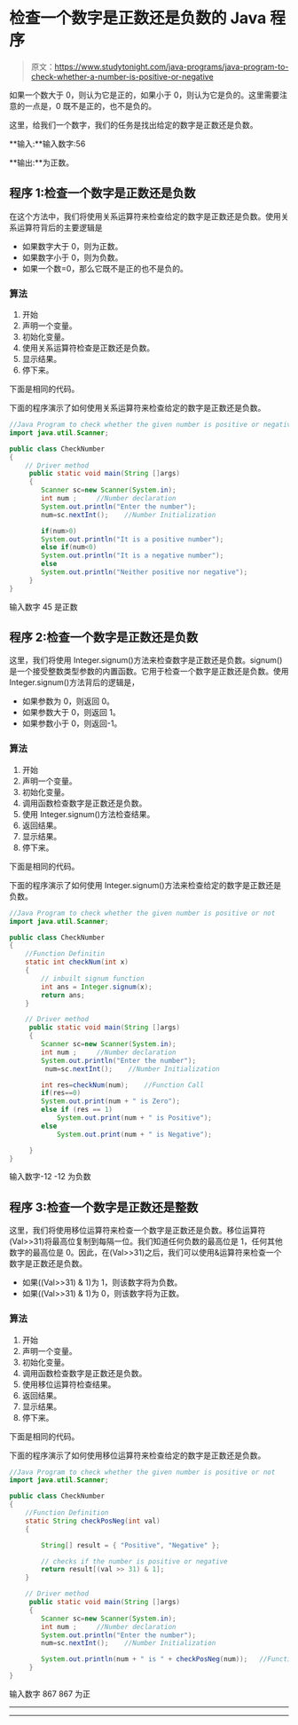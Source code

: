 # 检查一个数字是正数还是负数的 Java 程序

> 原文：<https://www.studytonight.com/java-programs/java-program-to-check-whether-a-number-is-positive-or-negative>

如果一个数大于 0，则认为它是正的，如果小于 0，则认为它是负的。这里需要注意的一点是，0 既不是正的，也不是负的。

这里，给我们一个数字，我们的任务是找出给定的数字是正数还是负数。

**输入:**输入数字:56

**输出:**为正数。

## 程序 1:检查一个数字是正数还是负数

在这个方法中，我们将使用关系运算符来检查给定的数字是正数还是负数。使用关系运算符背后的主要逻辑是

*   如果数字大于 0，则为正数。
*   如果数字小于 0，则为负数。
*   如果一个数=0，那么它既不是正的也不是负的。

### 算法

1.  开始
2.  声明一个变量。
3.  初始化变量。
4.  使用关系运算符检查是正数还是负数。
5.  显示结果。
6.  停下来。

下面是相同的代码。

下面的程序演示了如何使用关系运算符来检查给定的数字是正数还是负数。

```java
//Java Program to check whether the given number is positive or negative
import java.util.Scanner;

public class CheckNumber
{
    // Driver method
     public static void main(String []args)
     {
        Scanner sc=new Scanner(System.in);
        int num ;     //Number declaration
        System.out.println("Enter the number");
        num=sc.nextInt();    //Number Initialization

        if(num>0)
        System.out.println("It is a positive number");
        else if(num<0)
        System.out.println("It is a negative number");
        else
        System.out.println("Neither positive nor negative");
     } 
}
```

输入数字 45
是正数

## 程序 2:检查一个数字是正数还是负数

这里，我们将使用 Integer.signum()方法来检查数字是正数还是负数。signum()是一个接受整数类型参数的内置函数。它用于检查一个数字是正数还是负数。使用 Integer.signum()方法背后的逻辑是，

*   如果参数为 0，则返回 0。
*   如果参数大于 0，则返回 1。
*   如果参数小于 0，则返回-1。

### 算法

1.  开始
2.  声明一个变量。
3.  初始化变量。
4.  调用函数检查数字是正数还是负数。
5.  使用 Integer.signum()方法检查结果。
6.  返回结果。
7.  显示结果。
8.  停下来。

下面是相同的代码。

下面的程序演示了如何使用 Integer.signum()方法来检查给定的数字是正数还是负数。

```java
//Java Program to check whether the given number is positive or not
import java.util.Scanner;

public class CheckNumber
{
    //Function Definitin
    static int checkNum(int x)
    { 
        // inbuilt signum function 
        int ans = Integer.signum(x); 
        return ans; 
    } 

    // Driver method
     public static void main(String []args)
     {
        Scanner sc=new Scanner(System.in);
        int num ;     //Number declaration
        System.out.println("Enter the number");
         num=sc.nextInt();    //Number Initialization

        int res=checkNum(num);    //Function Call
        if(res==0)
        System.out.print(num + " is Zero");
        else if (res == 1) 
            System.out.print(num + " is Positive"); 
        else
            System.out.print(num + " is Negative");

     }
}
```

输入数字-12
-12 为负数

## 程序 3:检查一个数字是正数还是整数

这里，我们将使用移位运算符来检查一个数字是正数还是负数。移位运算符(Val>>31)将最高位复制到每隔一位。我们知道任何负数的最高位是 1，任何其他数字的最高位是 0。因此，在(Val>>31)之后，我们可以使用&运算符来检查一个数字是正数还是负数。

*   如果((Val>>31) & 1)为 1，则该数字将为负数。
*   如果((Val>>31) & 1)为 0，则该数字将为正数。

### 算法

1.  开始
2.  声明一个变量。
3.  初始化变量。
4.  调用函数检查数字是正数还是负数。
5.  使用移位运算符检查结果。
6.  返回结果。
7.  显示结果。
8.  停下来。

下面是相同的代码。

下面的程序演示了如何使用移位运算符来检查给定的数字是正数还是负数。

```java
//Java Program to check whether the given number is positive or not
import java.util.Scanner;

public class CheckNumber
{
    //Function Definition
    static String checkPosNeg(int val) 
    { 

        String[] result = { "Positive", "Negative" }; 

        // checks if the number is positive or negative 
        return result[(val >> 31) & 1]; 
    } 

    // Driver method
     public static void main(String []args)
     {
        Scanner sc=new Scanner(System.in);
        int num ;     //Number declaration
        System.out.println("Enter the number");
        num=sc.nextInt();    //Number Initialization

        System.out.println(num + " is " + checkPosNeg(num));   //Function Call
     }     
}
```

输入数字 867
867 为正

* * *

* * *